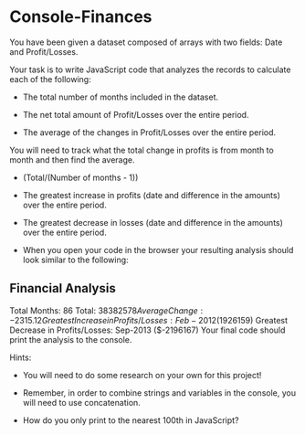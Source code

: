 # Console-Finances

You have been given a dataset composed of arrays with two fields: Date and Profit/Losses.

Your task is to write JavaScript code that analyzes the records to calculate each of the following:

- The total number of months included in the dataset.

- The net total amount of Profit/Losses over the entire period.

- The average of the changes in Profit/Losses over the entire period.


You will need to track what the total change in profits is from month to month and then find the average.

- (Total/(Number of months - 1))

- The greatest increase in profits (date and difference in the amounts) over the entire period.

- The greatest decrease in losses (date and difference in the amounts) over the entire period.

- When you open your code in the browser your resulting analysis should look similar to the following:

Financial Analysis
----------------------------
Total Months: 86
Total: $38382578
Average Change: -2315.12
Greatest Increase in Profits/Losses: Feb-2012 ($1926159)
Greatest Decrease in Profits/Losses: Sep-2013 ($-2196167)
Your final code should print the analysis to the console.

Hints:

- You will need to do some research on your own for this project!

- Remember, in order to combine strings and variables in the console, you will need to use concatenation.

- How do you only print to the nearest 100th in JavaScript?

